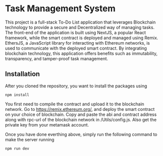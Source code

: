 # Task Management System

This project is a full-stack To-Do List application that leverages Blockchain technology to provide a secure and Decentralized way of managing tasks. The front-end of the application is built using NextJS, a popular React framework, while the smart contract is deployed and managed using Remix. EthersJS, a JavaScript library for interacting with Ethereum networks, is used to communicate with the deployed smart contract. By integrating blockchain technology, this application offers benefits such as immutability, transparency, and tamper-proof task management.

## Installation

After you cloned the repository, you want to install the packages using

```shell
npm install
```

You first need to compile the contract and upload it to the blockchain network. Go to https://remix.ethereum.org/, and deploy the smart contract on your choice of blockchain. Copy and paste the abi and contract address along with rpc-url of the blockchain network in /Utils/config.js. Also get the private key from your metamask account. 


Once you have done everthing above, simply run the following command to make the server running

```shell
npm run dev
```
